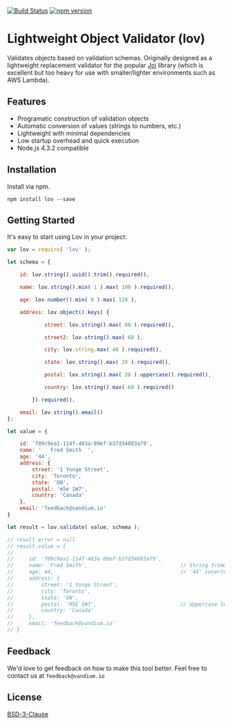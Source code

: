 [![Build Status](https://travis-ci.org/vandium-io/lov.svg?branch=master)](https://travis-ci.org/vandium-io/lov)
[![npm version](https://badge.fury.io/js/lov.svg)](https://badge.fury.io/js/lov)

# Lightweight Object Validator (lov)

Validates objects based on validation schemas. Originally designed as a lightweight replacement validator for the popular
[Joi](https://github.com/hapijs/joi) library (which is excellent but too heavy for use with smaller/lighter environments such as AWS Lambda).

## Features

* Programatic construction of validation objects
* Automatic conversion of values (strings to numbers, etc.)
* Lightweight with minimal dependencies
* Low startup overhead and quick execution
* Node.js 4.3.2 compatible

## Installation

Install via npm.

	npm install lov --save

## Getting Started

It's easy to start using Lov in your project:

```js
var lov = require( 'lov' );

let schema = {

    id: lov.string().uuid().trim().required(),

    name: lov.string().min( 1 ).max( 100 ).required(),

    age: lov.number().min( 0 ).max( 120 ),

    address: lov.object().keys( {

            street: lov.string().max( 60 ).required(),

            street2: lov.string().max( 60 ),

            city: lov.string.max( 40 ).required(),

            state: lov.string().max( 20 ).required(),

            postal: lov.string().max( 20 ).uppercase().required(),

            country: lov.string().max( 60 ).required()

        }).required(),

    email: lov.string().email()    
};

let value = {

    id: 'f09c9ea1-114f-483a-89ef-b37d34803a79',
    name: '   Fred Smith  ',
    age: '44',
    address: {
        street: '1 Yonge Street',
        city: 'Toronto',
        state: 'ON',
        postal: 'm5e 1W7',
        country: 'Canada'
    },
    email: 'feedback@vandium.io'
}

let result = lov.validate( value, schema );

// result.error = null
// result.value = {
//
//     id: 'f09c9ea1-114f-483a-89ef-b37d34803a79',
//     name: 'Fred Smith',                              // String trimmed
//     age: 44,                                         // '44' coverted to 44
//     address: {
//         street: '1 Yonge Street',
//         city: 'Toronto',
//         state: 'ON',
//         postal: 'M5E 1W7',                           // Uppercase letters
//         country: 'Canada'
//     },
//     email: 'feedback@vandium.io'
// }
```

## Feedback

We'd love to get feedback on how to make this tool better. Feel free to contact us at `feedback@vandium.io`


## License

[BSD-3-Clause](https://en.wikipedia.org/wiki/BSD_licenses)
